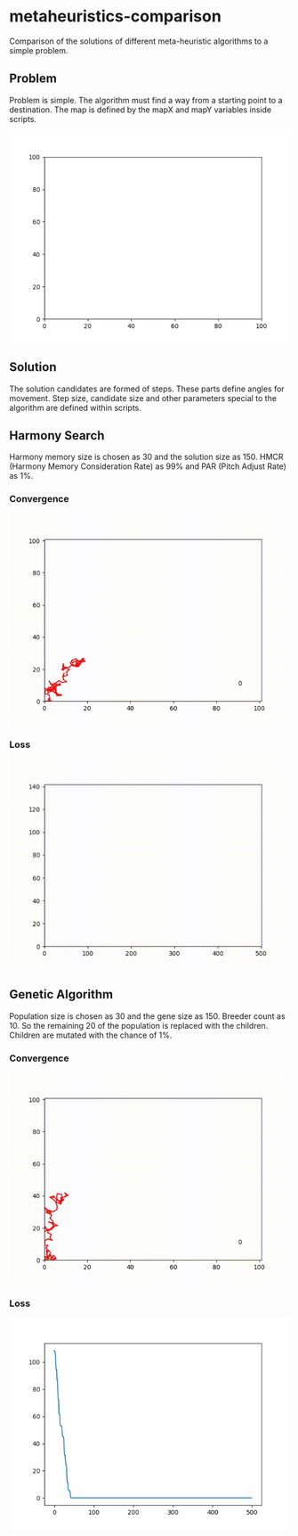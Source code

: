 # metaheuristics-comparison
Comparison of the solutions of different meta-heuristic algorithms to a simple problem.

## Problem
Problem is simple. The algorithm must find a way from a starting point to a destination. The map is defined by the mapX and mapY variables inside scripts.

![Map](map.png?raw=true)

## Solution
The solution candidates are formed of steps. These parts define angles for movement. Step size, candidate size and other parameters special to the algorithm are defined within scripts.

## Harmony Search
Harmony memory size is chosen as 30 and the solution size as 150. HMCR (Harmony Memory Consideration Rate) as 99% and PAR (Pitch Adjust Rate) as 1%.

### Convergence
![Convergence](harmony/solutions.gif?raw=true)

### Loss
![Loss](harmony/loss.gif?raw=true)

## Genetic Algorithm
Population size is chosen as 30 and the gene size as 150. Breeder count as 10. So the remaining 20 of the population is replaced with the children. Children are mutated with the chance of 1%.

### Convergence
![Convergence](genetic/solutions.gif?raw=true)

### Loss
![Loss](genetic/loss.png?raw=true)

